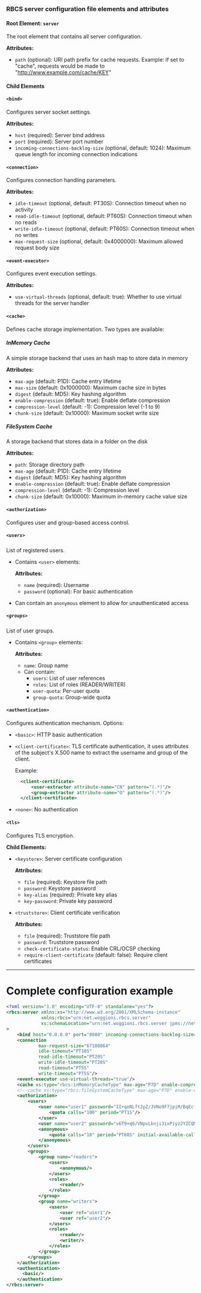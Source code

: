 ### RBCS server configuration file elements and attributes

#### Root Element: `server`
The root element that contains all server configuration.

**Attributes:**
- `path` (optional): URI path prefix for cache requests. Example: if set to "cache", requests would be made to "http://www.example.com/cache/KEY"

#### Child Elements

#### `<bind>`
Configures server socket settings.

**Attributes:**
- `host` (required): Server bind address
- `port` (required): Server port number
- `incoming-connections-backlog-size` (optional, default: 1024): Maximum queue length for incoming connection indications

#### `<connection>`
Configures connection handling parameters.

**Attributes:**
- `idle-timeout` (optional, default: PT30S): Connection timeout when no activity
- `read-idle-timeout` (optional, default: PT60S): Connection timeout when no reads
- `write-idle-timeout` (optional, default: PT60S): Connection timeout when no writes
- `max-request-size` (optional, default: 0x4000000): Maximum allowed request body size

#### `<event-executor>`
Configures event execution settings.

**Attributes:**
- `use-virtual-threads` (optional, default: true): Whether to use virtual threads for the server handler

#### `<cache>`
Defines cache storage implementation. Two types are available:

##### InMemory Cache

A simple storage backend that uses an hash map to store data in memory

**Attributes:**
- `max-age` (default: P1D): Cache entry lifetime
- `max-size` (default: 0x1000000): Maximum cache size in bytes
- `digest` (default: MD5): Key hashing algorithm
- `enable-compression` (default: true): Enable deflate compression
- `compression-level` (default: -1): Compression level (-1 to 9)
- `chunk-size` (default: 0x10000): Maximum socket write size

##### FileSystem Cache

A storage backend that stores data in a folder on the disk

**Attributes:**
- `path`: Storage directory path
- `max-age` (default: P1D): Cache entry lifetime
- `digest` (default: MD5): Key hashing algorithm
- `enable-compression` (default: true): Enable deflate compression
- `compression-level` (default: -1): Compression level
- `chunk-size` (default: 0x10000): Maximum in-memory cache value size

#### `<authorization>`
Configures user and group-based access control.

##### `<users>`
List of registered users.
- Contains `<user>` elements:

  **Attributes:**
    - `name` (required): Username
    - `password` (optional): For basic authentication
- Can contain an `anonymous` element to allow for unauthenticated access

##### `<groups>`
List of user groups.
- Contains `<group>` elements:

    **Attributes:**
    - `name`: Group name
    - Can contain:
        - `users`: List of user references
        - `roles`: List of roles (READER/WRITER)
        - `user-quota`: Per-user quota
        - `group-quota`: Group-wide quota

#### `<authentication>`
Configures authentication mechanism. Options:
- `<basic>`: HTTP basic authentication
- `<client-certificate>`: TLS certificate authentication, it uses attributes of the subject's X.500 name
  to extract the username and group of the client.

  Example:
  ```xml
    <client-certificate>
        <user-extractor attribute-name="CN" pattern="(.*)"/>
        <group-extractor attribute-name="O" pattern="(.*)"/>
    </client-certificate>
  ```
- `<none>`: No authentication

#### `<tls>`
Configures TLS encryption.

**Child Elements:**
- `<keystore>`: Server certificate configuration

    **Attributes:**
    - `file` (required): Keystore file path
    - `password`: Keystore password
    - `key-alias` (required): Private key alias
    - `key-password`: Private key password

- `<truststore>`: Client certificate verification

    **Attributes:**  
    - `file` (required): Truststore file path
    - `password`: Truststore password
    - `check-certificate-status`: Enable CRL/OCSP checking
    - `require-client-certificate` (default: false): Require client certificates


----------------------------

# Complete configuration example

```xml
<?xml version="1.0" encoding="UTF-8" standalone="yes"?>
<rbcs:server xmlns:xs="http://www.w3.org/2001/XMLSchema-instance"
             xmlns:rbcs="urn:net.woggioni.rbcs.server"
             xs:schemaLocation="urn:net.woggioni.rbcs.server jpms://net.woggioni.rbcs.server/net/woggioni/rbcs/server/schema/rbcs-server.xsd"
>
    <bind host="0.0.0.0" port="8080" incoming-connections-backlog-size="1024"/>
    <connection
            max-request-size="67108864"
            idle-timeout="PT10S"
            read-idle-timeout="PT20S"
            write-idle-timeout="PT20S"
            read-timeout="PT5S"
            write-timeout="PT5S"/>
    <event-executor use-virtual-threads="true"/>
    <cache xs:type="rbcs:inMemoryCacheType" max-age="P7D" enable-compression="false" max-size="0x10000000" />
    <!--cache xs:type="rbcs:fileSystemCacheType" max-age="P7D" enable-compression="false" path="${sys:java.io.tmpdir}/rbcs"/-->
    <authorization>
        <users>
            <user name="user1" password="II+qeNLft2pZ/JVNo9F7jpjM/BqEcfsJW27NZ6dPVs8tAwHbxrJppKYsbL7J/SMl">
                <quota calls="100" period="PT1S"/>
            </user>
            <user name="user2" password="v6T9+q6/VNpvLknji3ixPiyz2YZCQMXj2FN7hvzbfc2Ig+IzAHO0iiBCH9oWuBDq"/>
            <anonymous>
                <quota calls="10" period="PT60S" initial-available-calls="10" max-available-calls="10"/>
            </anonymous>
        </users>
        <groups>
            <group name="readers">
                <users>
                    <anonymous/>
                </users>
                <roles>
                    <reader/>
                </roles>
            </group>
            <group name="writers">
                <users>
                    <user ref="user1"/>
                    <user ref="user2"/>
                </users>
                <roles>
                    <reader/>
                    <writer/>
                </roles>
            </group>
        </groups>
    </authorization>
    <authentication>
      <basic/>
    </authentication>
</rbcs:server>

```